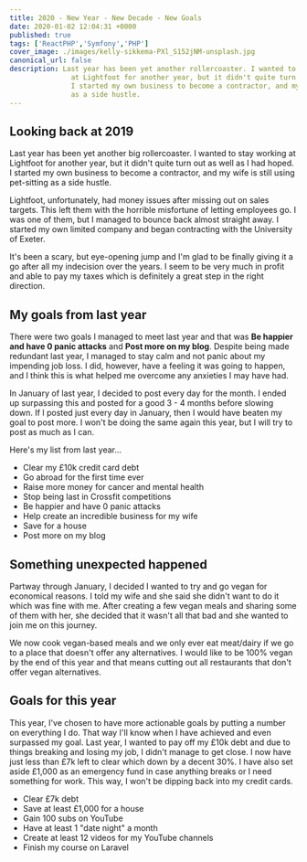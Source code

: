 ```yaml
---
title: 2020 - New Year - New Decade - New Goals
date: 2020-01-02 12:04:31 +0000
published: true
tags: ['ReactPHP','Symfony','PHP']
cover_image: ./images/kelly-sikkema-PXl_S152jNM-unsplash.jpg
canonical_url: false
description: Last year has been yet another rollercoaster. I wanted to stay working
               at Lightfoot for another year, but it didn't quite turn out as well as I had hoped.
               I started my own business to become a contractor, and my wife is still using pet-sitting
               as a side hustle.
---
```


## Looking back at 2019

Last year has been yet another big rollercoaster. I wanted to stay working at Lightfoot for another year, but it didn't quite turn out as well as I had hoped. I started my own business to become a contractor, and my wife is still using pet-sitting as a side hustle. 



Lightfoot, unfortunately, had money issues after missing out on sales targets. This left them with the horrible misfortune of letting employees go. I was one of them, but I managed to bounce back almost straight away. I started my own limited company and began contracting with the University of Exeter.

It's been a scary, but eye-opening jump and I'm glad to be finally giving it a go after all my indecision over the years. I seem to be very much in profit and able to pay my taxes which is definitely a great step in the right direction.

## My goals from last year

There were two goals I managed to meet last year and that was **Be happier and have 0 panic attacks** and **Post more on my blog**. Despite being made redundant last year, I managed to stay calm and not panic about my impending job loss. I did, however, have a feeling it was going to happen, and I think this is what helped me overcome any anxieties I may have had.

In January of last year, I decided to post every day for the month. I ended up surpassing this and posted for a good 3 - 4 months before slowing down. If I posted just every day in January, then I would have beaten my goal to post more. I won't be doing the same again this year, but I will try to post as much as I can.

Here's my list from last year...

* Clear my £10k credit card debt
* Go abroad for the first time ever
* Raise more money for cancer and mental health
* Stop being last in Crossfit competitions
* Be happier and have 0 panic attacks
* Help create an incredible business for my wife
* Save for a house
* Post more on my blog

## Something unexpected happened

Partway through January, I decided I wanted to try and go vegan for economical reasons. I told my wife and she said she didn't want to do it which was fine with me. After creating a few vegan meals and sharing some of them with her, she decided that it wasn't all that bad and she wanted to join me on this journey.

We now cook vegan-based meals and we only ever eat meat/dairy if we go to a place that doesn't offer any alternatives. I would like to be 100% vegan by the end of this year and that means cutting out all restaurants that don't offer vegan alternatives.

## Goals for this year

This year, I've chosen to have more actionable goals by putting a number on everything I do. That way I'll know when I have achieved and even surpassed my goal. Last year, I wanted to pay off my £10k debt and due to things breaking and losing my job, I didn't manage to get close. I now have just less than £7k left to clear which down by a decent 30%. I have also set aside £1,000 as an emergency fund in case anything breaks or I need something for work. This way, I won't be dipping back into my credit cards.

* Clear £7k debt
* Save at least £1,000 for a house
* Gain 100 subs on YouTube
* Have at least 1 "date night" a month
* Create at least 12 videos for my YouTube channels
* Finish my course on Laravel
